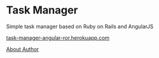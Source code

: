 # Task Manager

Simple task manager based on Ruby on Rails and AngularJS

[task-manager-angular-ror.herokuapp.com](http://task-manager-angular-ror.herokuapp.com)

[About Author](https://github.com/DenKey/resume)